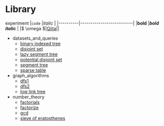 # Library

experiment
|`code`    |*italic*                  |
|----------|--------------------------|
|**bold**  |***bold italic***         |
|$ \omega $|[Qiita](http://qiita.com)||

- datasets_and_queries
	- [binary indexed tree](datasets_and_queries/binary_indexed_tree.md)
	- [disjoint set](datasets_and_queries/disjoint_set.md)
	- [lazy segment tree](datasets_and_queries/lazy_segment_tree.md)
	- [potential disjoint set](datasets_and_queries/potential_disjoint_set.md)
	- [segment tree](datasets_and_queries/segment_tree.md)
	- [sparse table](datasets_and_queries/sparse_table.md)
- graph_algorithms
	- [dfs1](graph_algorithms/dfs1.md)
	- [dfs2](graph_algorithms/dfs2.md)
	- [low link tree](graph_algorithms/low_link_tree.md)
- number_theory
	- [factorials](number_theory/factorials.md)
	- [factorize](number_theory/factorize.md)
	- [gcd](number_theory/gcd.md)
	- [sieve of eratosthenes](number_theory/sieve_of_eratosthenes.md)
